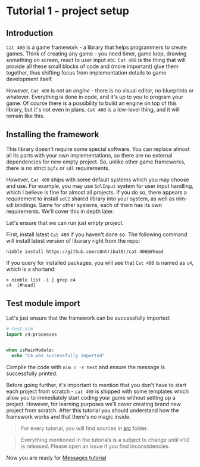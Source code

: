 
Tutorial 1 - project setup
==========================

Introduction
------------

`Cat 400` is a game framework - a library that helps programmers to create games. Think of creating any game - you need timer, game loop, drawing something on screen, react to user input etc. `Cat 400` is the thing that will provide all these small blocks of code and (more important) glue them together, thus shifting focus from implementation details to game development itself.

However, `Cat 400` is not an _engine_ - there is no visual editor, no blueprints or whatever. Everything is done in code, and it's up to you to program your game. Of course there is a possibility to build an engine on top of this library, but it's not even in plans. `Cat 400` is a low-level thing, and it will remain like this.

Installing the framework
------------------------

This library doesn't require some special software. You can replace almost all its parts with your own implementations, so there are no external dependencies for new empty project. So, unlike other game frameworks, there is no strict `bgfx` or `sdl` requirements.

However, `Cat 400` ships with some default systems which you may choose and use. For example, you may use `SdlInput` system for user input handling, which I believe is fine for almost all projects. If you do so, there appears a requirement to install `sdl2` shared library into your system, as well as nim-sdl bindings. Same for other systems, each of them has its own requirements. We'll cover this in depth later.

Let's ensure that we can run just empty project.

First, install latest `Cat 400` if you haven't done so. The following command will install latest version of libarary right from the repo:

```
nimble install https://github.com/c0ntribut0r/cat-400@#head
```

If you query for installed packages, you will see that `Cat 400` is named as `c4`, which is a shortand:

```
> nimble list -i | grep c4
c4  [#head]
```

Test module import
------------------

Let's just ensure that the framework can be successfully imported:

```nim
# test.nim
import c4/processes


when isMainModule:
  echo "C4 was successfully imported"
```

Compile the code with `nim c -r test` and ensure the message is successfully printed.

Before going further, it's important to mention that you don't have to start each project from scratch - `cat 400` is shipped with some templates which allow you to immediately start coding your game without setting up a project. However, for learning purposes we'll cover creating brand new project from scratch. After this tutorial you should understand how the framework works and that there's no magic inside.

> For every tutorial, you will find sources in [src](src/) folder.

> Everything mentioned in the tutorials is a subject to change until v1.0 is released. Please open an issue if you find inconsistencies.

Now you are ready for [Messages tutorial](../02%20-%20messages/readme.md)
